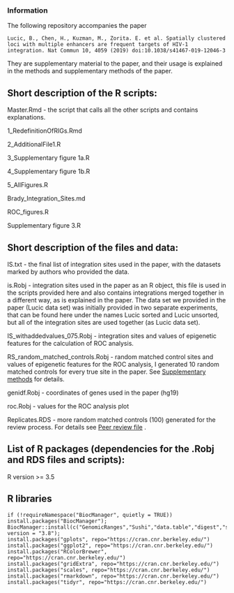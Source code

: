 ### Information  
The following repository accompanies the paper 
```
Lucic, B., Chen, H., Kuzman, M., Zorita. E. et al. Spatially clustered loci with multiple enhancers are frequent targets of HIV-1 integration. Nat Commun 10, 4059 (2019) doi:10.1038/s41467-019-12046-3  
```

They are supplementary material to the paper, and their usage is explained in the methods and supplementary methods of the paper.  

## Short description of the R scripts:  

Master.Rmd - the script that calls all the other scripts and contains explanations.  	 

1_RedefinitionOfRIGs.Rmd	 

2_AdditionalFile1.R	  

3_Supplementary figure 1a.R	  

4_Supplementary figure 1b.R	  

5_AllFigures.R	  

Brady_Integration_Sites.md	   

ROC_figures.R	  

Supplementary figure 3.R	  

## Short description of the files and data:  

IS.txt - the final list of integration sites used in the paper, with the datasets marked by authors who provided the data.	 

is.Robj	- integration sites used in the paper as an R object, this file is used in the scripts provided here and also contains integrations merged together in a different way, as is explained in the paper. The data set we provided in the paper (Lucic data set) was initially provided in two separate experiments, that can be found here under the names Lucic sorted and Lucic unsorted, but all of the integration sites are used together (as Lucic data set).  

IS_withaddedvalues_075.Robj	- integration sites and values of epigenetic features for the calculation of ROC analysis.   

RS_random_matched_controls.Robj	- random matched control sites and values of epigenetic features for the ROC analysis, I generated 10 random matched controls for every true site in the paper. See [Supplementary methods](https://static-content.springer.com/esm/art%3A10.1038%2Fs41467-019-12046-3/MediaObjects/41467_2019_12046_MOESM2_ESM.pdf) for details.     

genidf.Robj	- coordinates of genes used in the paper (hg19)   

roc.Robj - values for the ROC analysis plot    

Replicates.RDS - more random matched controls (100) generated for the review process. For details see [Peer review file](https://static-content.springer.com/esm/art%3A10.1038%2Fs41467-019-12046-3/MediaObjects/41467_2019_12046_MOESM2_ESM.pdf) .  	 
## List of R packages (dependencies for the .Robj and RDS files and scripts):   
R version >= 3.5  

## R libraries
```{r}
if (!requireNamespace("BiocManager", quietly = TRUE)) install.packages("BiocManager"); BiocManager::install(c("GenomicRanges","Sushi","data.table","digest","stringr","pheatmap"), version = "3.8");
install.packages("gplots", repo="https://cran.cnr.berkeley.edu/")
install.packages("ggplot2", repo="https://cran.cnr.berkeley.edu/")
install.packages("RColorBrewer", repo="https://cran.cnr.berkeley.edu/")
install.packages("gridExtra", repo="https://cran.cnr.berkeley.edu/")
install.packages("scales", repo="https://cran.cnr.berkeley.edu/")
install.packages("rmarkdown", repo="https://cran.cnr.berkeley.edu/")
install.packages("tidyr", repo="https://cran.cnr.berkeley.edu/")
```

